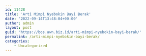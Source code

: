 ```yaml
---
id: 11428
title: 'Arti Mimpi Nyebokin Bayi Berak'
date: '2022-09-14T13:48:04+00:00'
author: admin
layout: post
guid: 'https://bos.awn.biz.id/arti-mimpi-nyebokin-bayi-berak/'
permalink: /arti-mimpi-nyebokin-bayi-berak/
categories:
    - Uncategorized
---
```


